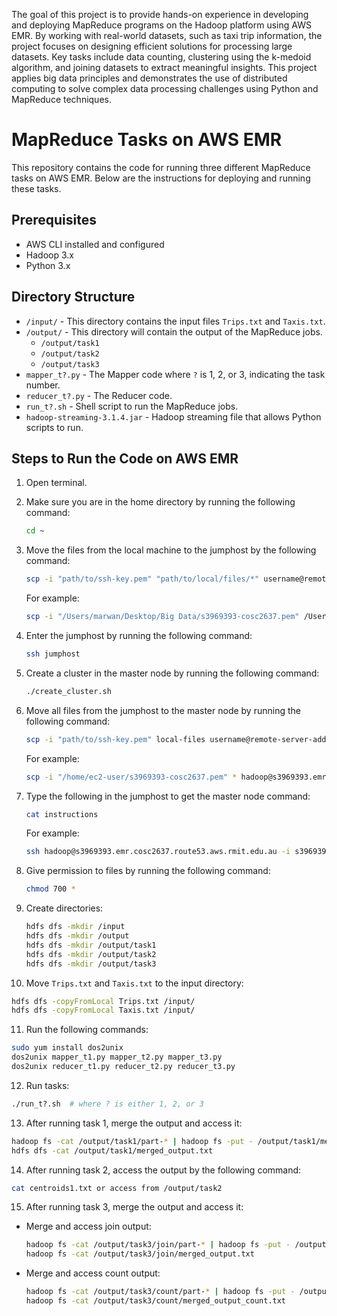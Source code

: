 The goal of this project is to provide hands-on experience in developing and deploying MapReduce programs on the Hadoop platform using AWS EMR. By working with real-world datasets, such as taxi trip information, the project focuses on designing efficient solutions for processing large datasets. Key tasks include data counting, clustering using the k-medoid algorithm, and joining datasets to extract meaningful insights. This project applies big data principles and demonstrates the use of distributed computing to solve complex data processing challenges using Python and MapReduce techniques.

# MapReduce Tasks on AWS EMR

This repository contains the code for running three different MapReduce tasks on AWS EMR. Below are the instructions for deploying and running these tasks.

## Prerequisites

- AWS CLI installed and configured
- Hadoop 3.x
- Python 3.x

## Directory Structure

- `/input/` - This directory contains the input files `Trips.txt` and `Taxis.txt`.
- `/output/` - This directory will contain the output of the MapReduce jobs.
  - `/output/task1`
  - `/output/task2`
  - `/output/task3`
- `mapper_t?.py` - The Mapper code where `?` is 1, 2, or 3, indicating the task number.
- `reducer_t?.py` - The Reducer code.
- `run_t?.sh` - Shell script to run the MapReduce jobs.
- `hadoop-streaming-3.1.4.jar` - Hadoop streaming file that allows Python scripts to run.

## Steps to Run the Code on AWS EMR

1. Open terminal.
2. Make sure you are in the home directory by running the following command:

   ```bash
   cd ~
   ```

3. Move the files from the local machine to the jumphost by the following command:

   ```bash
   scp -i "path/to/ssh-key.pem" "path/to/local/files/*" username@remote-server-address:/path/to/remote/directory/
   ```

   For example:

   ```bash
   scp -i "/Users/marwan/Desktop/Big Data/s3969393-cosc2637.pem" /Users/marwan/Desktop/s3969393_BDP_A1/* ec2-user@s3969393.jump.cosc2637.route53.aws.rmit.edu.au:/home/ec2-user/
   ```

4. Enter the jumphost by running the following command:

   ```bash
   ssh jumphost
   ```

5. Create a cluster in the master node by running the following command:

   ```bash
   ./create_cluster.sh
   ```

6. Move all files from the jumphost to the master node by running the following command:

   ```bash
   scp -i "path/to/ssh-key.pem" local-files username@remote-server-address:/path/to/remote/directory/
   ```

   For example:

   ```bash
   scp -i "/home/ec2-user/s3969393-cosc2637.pem" * hadoop@s3969393.emr.cosc2637.route53.aws.rmit.edu.au:/home/hadoop/
   ```

7. Type the following in the jumphost to get the master node command:

   ```bash
   cat instructions
   ```

   For example:

   ```bash
   ssh hadoop@s3969393.emr.cosc2637.route53.aws.rmit.edu.au -i s3969393-cosc2637.pem
   ```

8. Give permission to files by running the following command:

   ```bash
   chmod 700 *
   ```

9. Create directories:

   ```bash
   hdfs dfs -mkdir /input
   hdfs dfs -mkdir /output
   hdfs dfs -mkdir /output/task1
   hdfs dfs -mkdir /output/task2
   hdfs dfs -mkdir /output/task3
   ```

10. Move `Trips.txt` and `Taxis.txt` to the input directory:

   ```bash
   hdfs dfs -copyFromLocal Trips.txt /input/
   hdfs dfs -copyFromLocal Taxis.txt /input/
   ```

11. Run the following commands:

   ```bash
   sudo yum install dos2unix
   dos2unix mapper_t1.py mapper_t2.py mapper_t3.py
   dos2unix reducer_t1.py reducer_t2.py reducer_t3.py
   ```

12. Run tasks:

   ```bash
   ./run_t?.sh  # where ? is either 1, 2, or 3
   ```

13. After running task 1, merge the output and access it:

   ```bash
   hadoop fs -cat /output/task1/part-* | hadoop fs -put - /output/task1/merged_output.txt
   hdfs dfs -cat /output/task1/merged_output.txt
   ```

14. After running task 2, access the output by the following command:

   ```bash
   cat centroids1.txt or access from /output/task2
   ```

15. After running task 3, merge the output and access it:

   - Merge and access join output:

     ```bash
     hadoop fs -cat /output/task3/join/part-* | hadoop fs -put - /output/task3/join/merged_output_join.txt
     hadoop fs -cat /output/task3/join/merged_output.txt
     ```

   - Merge and access count output:

     ```bash
     hadoop fs -cat /output/task3/count/part-* | hadoop fs -put - /output/task3/count/merged_output_count.txt
     hadoop fs -cat /output/task3/count/merged_output_count.txt
     ```

